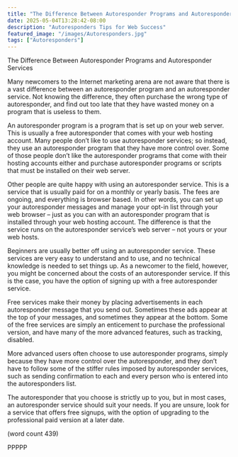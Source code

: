 ```yaml
---
title: "The Difference Between Autoresponder Programs and Autoresponder Services"
date: 2025-05-04T13:28:42-08:00
description: "Autoresponders Tips for Web Success"
featured_image: "/images/Autoresponders.jpg"
tags: ["Autoresponders"]
---
```


The Difference Between Autoresponder Programs and Autoresponder Services

Many newcomers to the Internet marketing arena are not aware that there is a vast difference between an autoresponder program 
and an autoresponder service. Not knowing the difference, they often purchase the wrong type of autoresponder, and find out too 
late that they have wasted money on a program that is useless to them.

An autoresponder program is a program that is set up on your web server. This is usually a free autoresponder that comes with 
your web hosting account. Many people don’t like to use autoresponder services; so instead, they use an autoresponder program 
that they have more control over. Some of those people don’t like the autoresponder programs that come with their hosting 
accounts either and purchase autoresponder programs or scripts that must be installed on their web server.

Other people are quite happy with using an autoresponder service. This is a service that is usually paid for on a monthly or yearly 
basis. The fees are ongoing, and everything is browser based. In other words, you can set up your autoresponder messages and 
manage your opt-in list through your web browser – just as you can with an autoresponder program that is installed through your 
web hosting account. The difference is that the service runs on the autoresponder service’s web server – not yours or your web 
hosts.

Beginners are usually better off using an autoresponder service. These services are very easy to understand and to use, and no 
technical knowledge is needed to set things up. As a newcomer to the field, however, you might be concerned about the costs of 
an autoresponder service. If this is the case, you have the option of signing up with a free autoresponder service.

Free services make their money by placing advertisements in each autoresponder message that you send out. Sometimes these 
ads appear at the top of your messages, and sometimes they appear at the bottom. Some of the free services are simply an 
enticement to purchase the professional version, and have many of the more advanced features, such as tracking, disabled.

More advanced users often choose to use autoresponder programs, simply because they have more control over the autoresponder, 
and they don’t have to follow some of the stiffer rules imposed by autoresponder services, such as sending confirmation to each and 
every person who is entered into the autoresponders list. 

The autoresponder that you choose is strictly up to you, but in most cases, an autoresponder service should suit your needs. If 
you are unsure, look for a service that offers free signups, with the option of upgrading to the professional paid version at a later 
date.

(word count 439)

PPPPP



